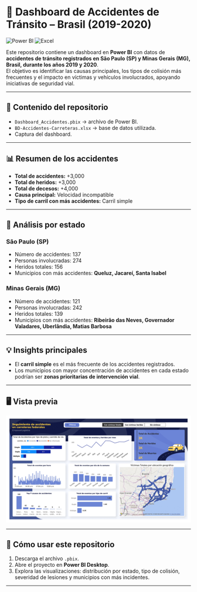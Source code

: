 # 🚦 Dashboard de Accidentes de Tránsito – Brasil (2019-2020)

![Power BI](https://img.shields.io/badge/Power%20BI-Traffic%20Analytics-yellow?logo=powerbi&logoColor=white)
![Excel](https://img.shields.io/badge/Dataset-Excel-green?logo=microsoft-excel&logoColor=white)

Este repositorio contiene un dashboard en **Power BI** con datos de **accidentes de tránsito registrados en São Paulo (SP) y Minas Gerais (MG), Brasil, durante los años 2019 y 2020**.  
El objetivo es identificar las causas principales, los tipos de colisión más frecuentes y el impacto en víctimas y vehículos involucrados, apoyando iniciativas de seguridad vial.

---

## 📂 Contenido del repositorio
- `Dashboard_Accidentes.pbix` → archivo de Power BI.  
- `BD-Accidentes-Carreteras.xlsx` → base de datos utilizada.  
- Captura del dashboard.  

---

## 📊 Resumen de los accidentes
- **Total de accidentes:** +3,000 
- **Total de heridos:** +3,000 
- **Total de decesos:** +4,000  
- **Causa principal:** Velocidad incompatible 
- **Tipo de carril con más accidentes:** Carril simple  

---

## 🏢 Análisis por estado
### São Paulo (SP)
- Número de accidentes: 137  
- Personas involucradas: 274  
- Heridos totales: 156  
- Municipios con más accidentes: **Queluz, Jacareí, Santa Isabel**  

### Minas Gerais (MG)
- Número de accidentes: 121  
- Personas involucradas: 242  
- Heridos totales: 139  
- Municipios con más accidentes: **Ribeirão das Neves, Governador Valadares, Uberlândia, Matias Barbosa**  

---

## 💡 Insights principales
- El **carril simple** es el más frecuente de los accidentes registrados.      
- Los municipios con mayor concentración de accidentes en cada estado podrían ser **zonas prioritarias de intervención vial**.  

---

## 🖥️ Vista previa
![Dashboard Preview](dashboard_accidentes.jpg)

---

## 🚀 Cómo usar este repositorio
1. Descarga el archivo `.pbix`.  
2. Abre el proyecto en **Power BI Desktop**.  
3. Explora las visualizaciones: distribución por estado, tipo de colisión, severidad de lesiones y municipios con más incidentes.  

---
